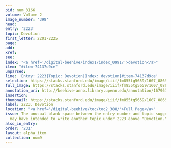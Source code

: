 ```yaml
---
pid: num_3166
volume: Volume 2
image_number: '398'
head:
entry: '2223'
topic: Devotion
first_letter: 2201-2225
page:
add:
xref:
see:
index: "<a href='/digital-beehive/index1/index_0991/'>devotion</a>"
item: "#item-74137d9ce"
unparsed:
line: 'Entry: 2223|Topic: Devotion|Index: devotion|#item-74137d9ce'
selection: https://stacks.stanford.edu/image/iiif/fm855tg5659/1607_0865/854,1694,2657,584/full/0/default.jpg
full_image: https://stacks.stanford.edu/image/iiif/fm855tg5659/1607_0865/full/full/0/default.jpg
annotation_uri: http://beehive-anno.library.upenn.edu/annotation/1679675305909
insertion:
thumbnail: https://stacks.stanford.edu/image/iiif/fm855tg5659/1607_0865/854,1694,600,180/250,/0/default.jpg
label: 2223. Devotion
location: "<a href='/digital-beehive/toc/toc2_388/'>Full Page</a>"
issue: The unusual blank space between the entry number and topic suggests that Pastorius
  may have intended to write another topic under 2223 above "Devotion."
also_in_entry:
order: '231'
layout: alpha_item
collection: num9
---
```

